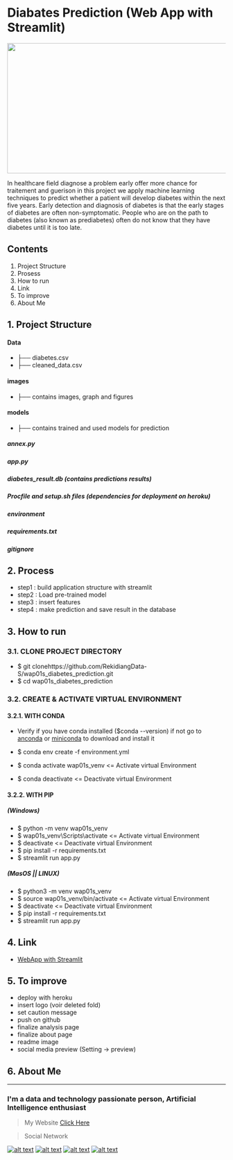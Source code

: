 # Diabates Prediction (Web App with Streamlit)

<img src="/images/Capture_app.jpg" width="1000" height="300" />


In healthcare field diagnose a problem early offer more chance for traitement and guerison in this project we apply machine learning techniques to predict whether a patient will develop diabetes within the next five years. Early detection and diagnosis of diabetes is that the early stages of diabetes are often non-symptomatic. People who are on the path to diabetes (also known as prediabetes) often do not know that they have diabetes until it is too late.

## Contents

1. Project Structure
2. Prosess
3. How to run
4. Link
5. To improve
6. About Me

## 1. Project Structure

#### Data
* ├── diabetes.csv
* ├── cleaned_data.csv
#### images
* ├── contains images, graph and figures
#### models
* ├── contains trained and used models for prediction

##### annex.py
##### app.py
##### diabetes_result.db (contains predictions results)
##### Procfile and setup.sh files (dependencies for deployment on heroku)
##### environment
##### requirements.txt
##### gitignore

## 2. Process

* step1 :  build application structure with streamlit
* step2 :  Load pre-trained model
* step3 :  insert features
* step4 :  make prediction and save result in the database

## 3. How to run

### 3.1. CLONE PROJECT DIRECTORY

+ $ git clonehttps://github.com/RekidiangData-S/wap01s_diabetes_prediction.git
+ $ cd wap01s_diabetes_prediction

### 3.2. CREATE & ACTIVATE VIRTUAL ENVIRONMENT

#### 3.2.1. WITH CONDA

+ Verify if you have conda installed ($conda --version) if not go to [anconda](https://www.anaconda.com/products/individual) or [miniconda](https://docs.conda.io/en/latest/miniconda.html) to download and install it

+ $ conda env create -f environment.yml
+ $ conda activate wap01s_venv <= Activate virtual Environment
+ $ conda deactivate  <= Deactivate virtual Environment

#### 3.2.2. WITH PIP

##### (Windows) 
+ $ python -m venv wap01s_venv 
+ $ wap01s_venv\Scripts\activate <= Activate virtual Environment
+ $ deactivate <= Deactivate virtual Environment
+ $ pip install -r requirements.txt
+ $ streamlit run app.py
##### (MasOS || LINUX)
+ $ python3 -m venv wap01s_venv 
+ $ source wap01s_venv/bin/activate <= Activate virtual Environment  
+ $ deactivate <= Deactivate virtual Environment
+ $ pip install -r requirements.txt
+ $ streamlit run app.py

## 4. Link

+ [WebApp with Streamlit]()

## 5. To improve

+ deploy with heroku
+ insert logo (voir deleted fold)
+ set caution message
+ push on github
+ finalize analysis page
+ finalize about page
+ readme image 
+ social media preview (Setting -> preview)

## 6. About Me
___

### I'm a data and technology passionate person, Artificial Intelligence enthusiast 

> My Website [Click Here](https://kiesediangebeni/github.io)

> Social Network

[![alt text][1.1]][1]
[![alt text][2.1]][2]
[![alt text][3.1]][3]
[![alt text][4.1]][4]

[1.1]: https://i.imgur.com/oFsAcMx.png (facebook icon with padding)
[2.1]: https://i.imgur.com/YCdR3o9.png (twitter icon with padding)
[3.1]: https://i.imgur.com/5BWvIrF.png (github icon with padding)
[4.1]: https://i.imgur.com/UA7Oh6z.png (medium icon with padding)

[1]: http://www.facebook.com/reagan.kiese.37
[2]: https://twitter.com/ReaganKiese
[3]: https://github.com/RekidiangData-S
[4]: https://medium.com/@rkddatas

